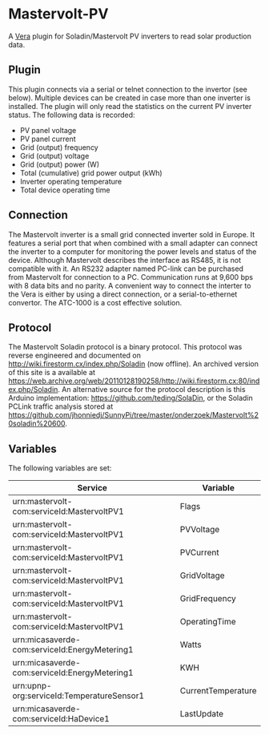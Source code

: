 # Mastervolt-PV
A [Vera](http://getvera.com/) plugin for Soladin/Mastervolt PV inverters to read solar production data.

## Plugin
This plugin connects via a serial or telnet connection to the invertor (see below). Multiple devices can be created in case more than one inverter is installed. The plugin will only read the statistics on the current PV inverter status. The following data is recorded:
- PV panel voltage
- PV panel current
- Grid (output) frequency
- Grid (output) voltage
- Grid (output) power (W)
- Total (cumulative) grid power output (kWh)
- Inverter operating temperature
- Total device operating time

## Connection
The Mastervolt inverter is a small grid connected inverter sold in Europe. It features a serial port that when combined with a small adapter can connect the inverter to a computer for monitoring the power levels and status of the device. Although Mastervolt describes the interface as RS485, it is not compatible with it. An RS232 adapter named PC-link can be purchased from Mastervolt for connection to a PC. Communication runs at 9,600 bps with 8 data bits and no parity. A convenient way to connect the interter to the Vera is either by using a direct connection, or a serial-to-ethernet convertor. The ATC-1000 is a cost effective solution.

## Protocol
The Mastervolt Soladin protocol is a binary protocol. This protocol was reverse engineered and documented on http://wiki.firestorm.cx/index.php/Soladin (now offline). An archived version of this site is a available at https://web.archive.org/web/20110128190258/http://wiki.firestorm.cx:80/index.php/Soladin.
An alternative source for the protocol description is this Arduino implementation: https://github.com/teding/SolaDin, or the Soladin PCLink traffic analysis stored at https://github.com/jhonniedj/SunnyPi/tree/master/onderzoek/Mastervolt%20soladin%20600.

## Variables
The following variables are set:

| Service | Variable |
| --- | --- |
| urn:mastervolt-com:serviceId:MastervoltPV1 | Flags |
| urn:mastervolt-com:serviceId:MastervoltPV1 | PVVoltage |
| urn:mastervolt-com:serviceId:MastervoltPV1 | PVCurrent |
| urn:mastervolt-com:serviceId:MastervoltPV1 | GridVoltage |
| urn:mastervolt-com:serviceId:MastervoltPV1 | GridFrequency |
| urn:mastervolt-com:serviceId:MastervoltPV1 | OperatingTime |
| urn:micasaverde-com:serviceId:EnergyMetering1 | Watts |
| urn:micasaverde-com:serviceId:EnergyMetering1 | KWH |
| urn:upnp-org:serviceId:TemperatureSensor1 | CurrentTemperature |
| urn:micasaverde-com:serviceId:HaDevice1 | LastUpdate |
